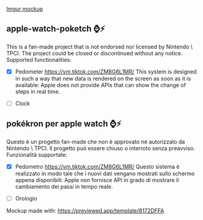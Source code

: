 [Imgur mockup](https://imgur.com/KVNB4Jv)

## apple-watch-poketch ⌚️⚡️
This is a fan-made project that is not endorsed nor licensed by Nintendo \ TPCI. The project could be closed or discontinued without any notice. <br>
Supported functionalities:
- [x] Pedometer  https://vm.tiktok.com/ZM8G6L1MR/ This system is designed in such a way that new data is rendered on the screen as soon as it is available: Apple does not provide APIs that can show the change of steps in real time.

- [ ] Clock




## pokékron per apple watch ⌚⚡️
Questo è un progetto fan-made che non è approvato né autorizzato da Nintendo \ TPCI. Il progetto può essere chiuso o interroto senza preavviso.  <br>
Funzionalità supportate:
- [x] Pedometro  https://vm.tiktok.com/ZM8G6L1MR/ Questo sistema è realizzato in modo tale che i nuovi dati vengano mostrati sullo schermo appena disponibili: Apple non fornisce API in grado di mostrare il cambiamento dei passi in tempo reale.
- [ ] Orologio 


Mockup made with: https://previewed.app/template/8172DFFA
